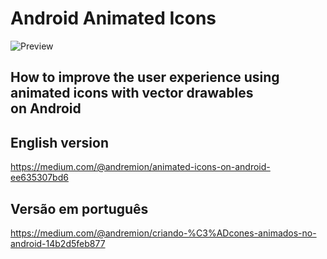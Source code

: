 # Android Animated Icons

![Preview](https://github.com/andremion/Android-Animated-Icons/raw/master/assets/preview.gif)

## How to improve the user experience using animated icons with vector drawables on Android

## English version
https://medium.com/@andremion/animated-icons-on-android-ee635307bd6

## Versão em português
https://medium.com/@andremion/criando-%C3%ADcones-animados-no-android-14b2d5feb877
